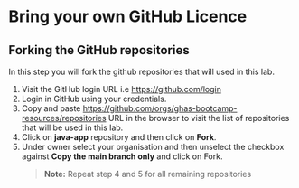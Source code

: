 # Bring your own GitHub Licence

## Forking the GitHub repositories

In this step you will fork the github repositories that will used in this lab.
1. Visit the GitHub login URL i.e https://github.com/login
1. Login in GitHub using your credentials.
1. Copy and paste https://github.com/orgs/ghas-bootcamp-resources/repositories URL in the browser to visit the list of repositories that will be used in this lab.
1. Click on **java-app** repository and then click on **Fork**.
1. Under owner select your organisation and then unselect the checkbox against **Copy the main branch only** and click on Fork.
    >**Note:** Repeat step 4 and 5 for all remaining repositories